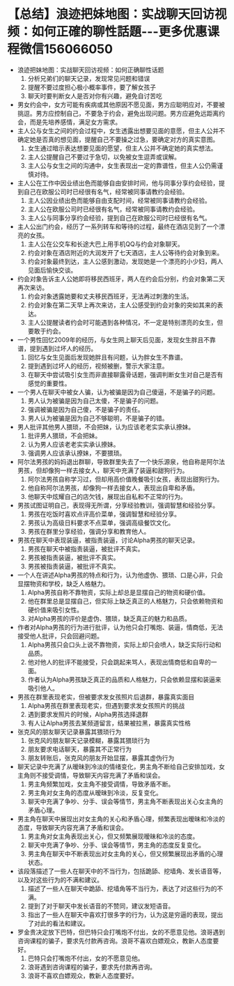 # 【总结】浪迹把妹地图：实战聊天回访视频：如何正確的聊性話題---更多优惠课程微信156066050

-   浪迹把妹地图：实战聊天回访视频：如何正确聊性话题
    1.  分析兄弟们的聊天记录，发现常见问题和错误
    2.  提醒不要过度担心极小概率事件，要了解女孩子
    3.  聊天时要判断女人是否对你有兴趣，避免自讨苦吃
-   男女约会中，女方可能有疾病或其他原因不愿见面，男方应聪明应对，不要被挑逗。男方应控制自己，不要急于约会，避免出现问题。男方应避免远距离约会，而是先培养感情，满足女方需求。
-   主人公与女生之间的约会过程中，女生透露出想要见面的意愿，但主人公并不确定她是否真的想见面，提醒自己不要操之过急，要确定对方的真实意图。
    1.  女生通过暗示表达想要见面的愿望，但主人公并不确定她的真实想法。
    2.  主人公提醒自己不要过于急切，以免被女生逗弄或误解。
    3.  主人公与女生之间的沟通中，女生表现出一定的靠谱性，但主人公仍需谨慎对待。
-   主人公在工作中因业绩出色而能够自由安排时间，他与同事分享约会经验，提到自己在欧服公司时已经很有名气，经常被同事请教约会经验。
    1.  主人公因业绩出色而能够自由支配时间，经常被同事请教约会经验。
    2.  主人公在欧服公司时已经很有名气，经常被同事请教约会经验。
    3.  主人公与同事分享约会经验，提到自己在欧服公司时已经很有名气。
-   主人公出门约会，经历了一系列转车和等待的过程，最终在酒店见到了一个漂亮的女孩。
    1.  主人公在公交车和长途大巴上用手机QQ与约会对象聊天。
    2.  约会对象在酒店附近的大润发开了七天酒店，主人公等待约会对象到来。
    3.  约会对象最终到达，主人公感到激动，发现她是一个漂亮的小少妇，两人见面后愉快交谈。
-   约会对象告诉主人公她即将移民西班牙，两人在约会后分别，约会对象第二天再次来访。
    1.  约会对象透露她要和丈夫移民西班牙，无法再过刺激的生活。
    2.  约会对象在第二天早上再次来访，主人公感受到约会对象的突如其来的表达。
    3.  主人公提醒读者约会时可能遇到各种情况，不一定是特别漂亮的女生，但要敢于约会。
-   一个男性回忆2009年的经历，与女生网上聊天后见面，发现女生胖且不靠谱，提到遇到过坏人的经历。
    1.  回忆与女生见面后发现她胖且有问题，认为胖女生不靠谱。
    2.  提到遇到过坏人的经历，视频被删，警示大家注意。
    3.  在聊天中尝试吸引女生而非直接聊露骨话题，强调判断女生对自己是否有感觉的重要性。
-   一个男人在聊天中被女人骗，认为被骗是因为自己傻逼，不是骗子的问题。
    1.  男人认为被骗是因为自己太傻，不是骗子的问题。
    2.  强调被骗是因为自己傻，不是骗子的责任。
    3.  男人认为被骗是因为自己不够聪明，不是骗子的错。
-   男人批评其他男人猥琐，不会把妹，认为应该老老实实承认撩妹。
    1.  批评男人猥琐，不会把妹。
    2.  认为男人应该老老实实承认撩妹。
    3.  强调男人应该承认撩妹，不要猥琐。
-   阿尔法男孩的妈妈退出群聊，导致群里失去了一个快乐源泉，他自称是阿尔法男孩，但却像狗一样去接女人，聊天中充满了装逼和甜狗行为。
    1.  阿尔法男孩自称学习过，但却用高价值晚餐吸引女孩，表现出甜狗行为。
    2.  他自称阿尔法男孩，却像狗一样去接女人，表现出自卑和矛盾。
    3.  他聊天中炫耀自己的店欠钱，展现出自私和不正常的行为。
-   男孩试图证明自己，表现得无所谓，分享经验教训，强调智慧和经验分享。
    1.  男孩在吃饭时喜欢点评高价菜单，强调智慧和经验分享。
    2.  男孩认为高级日料要求不点菜单，强调高级餐饮文化。
    3.  男孩在群里分享经验，强调分享和教育他人。
-   男孩在聊天中表现装逼，被指责装逼，讨论Alpha男孩的聊天记录。
    1.  男孩在聊天中被指责装逼，被批评不真实。
    2.  男孩被指责装逼，被批评不真实。
    3.  男孩被指责装逼，被批评不真实。
-   一个人在讲述Alpha男孩的特点和行为，认为他虚伪、猥琐、口是心非，只会显摆物资和学校，缺乏人格魅力。
    1.  Alpha男孩自称不靠物资，实际上却总是显摆自己的物资和硬价值。
    2.  他在群里总是显摆自己，但实际上缺乏真正的人格魅力，只会依赖物资和硬价值来吸引女性。
    3.  对Alpha男孩的评价是虚伪、猥琐，缺乏真正的魅力和品质。
-   作者对Alpha男孩的行为进行批评，认为他只会打嘴炮、装逼，情商低，无法接受他人批评，只会回避问题。
    1.  Alpha男孩只会口头上说不靠物资，实际上却只会喷人，缺乏实际行动和品质。
    2.  他对他人的批评不能接受，只会跳起来骂人，表现出情商低和自卑的一面。
    3.  作者认为Alpha男孩缺乏真正的品质和人格魅力，只会依赖显摆和装逼来吸引他人。
-   男孩在群里表现老实，但被要求发女孩照片后退群，暴露真实面目
    1.  Alpha男孩在群里表现老实，但遇到要求发女孩照片的挑战
    2.  遇到要求发照片的时候，Alpha男孩选择退群
    3.  有人让Alpha男孩去某频道留言，结果被拉黑，暴露真实性格
-   张克风的朋友聊天记录暴露其猥琐行为
    1.  张克风的朋友聊天记录模糊，暴露其猥琐行为
    2.  朋友要求电话聊天，暴露其不正常行为
    3.  朋友转账后，张克风的朋友开始显摆，暴露其虚伪行为
-   聊天记录中充满了从暧昧到冷淡的情绪变化，男主角不断给自己安排加戏，女主角则不接受调情，导致聊天内容充满了矛盾和误会。
    1.  男主角频繁加戏，女主角不接受调情，导致矛盾不断。
    2.  男主角对女主角的态度从暧昧到冷淡，反复变化。
    3.  聊天中充满了争吵、分手、误会等情节，男主角不断表现出关心女主角的矛盾心理。
-   男主角在聊天中展现出对女主角的关心和矛盾心理，频繁表现出暧昧和冷淡的态度，导致聊天内容充满了矛盾和误会。
    1.  男主角对女主角表现出关心，但又频繁展现暧昧和冷淡的态度。
    2.  聊天中充满了争吵、分手、误会等情节，男主角的态度反复变化。
    3.  男主角在聊天中不断表现出对女主角的关心，但又频繁展现出矛盾的心理状态。
-   该段落描述了一些人在聊天中的不当行为，包括跪舔、挖墙角、发长语音等，以及对这些行为的不满和建议。
    1.  描述了一些人在聊天中跪舔、挖墙角等不当行为，表达了对这些行为的不满。
    2.  提到了对于聊天中发长语音的不赞同，建议发短语音。
    3.  指出了一些人在聊天中喜欢打很多字的行为，认为这是穷逼的表现，提出了对此的看法和建议。
-   罗金贵决定放下巴特，但巴特只会打嘴炮不付出，女的不愿意见他。浪哥遇到咨询课程的骗子，要求先付款再咨询。浪哥不喜欢白嫖观众，教新人态度要好。
    1.  巴特只会打嘴炮不付出，女的不愿意见他。
    2.  浪哥遇到咨询课程的骗子，要求先付款再咨询。
    3.  浪哥不喜欢白嫖观众，教新人态度要好。